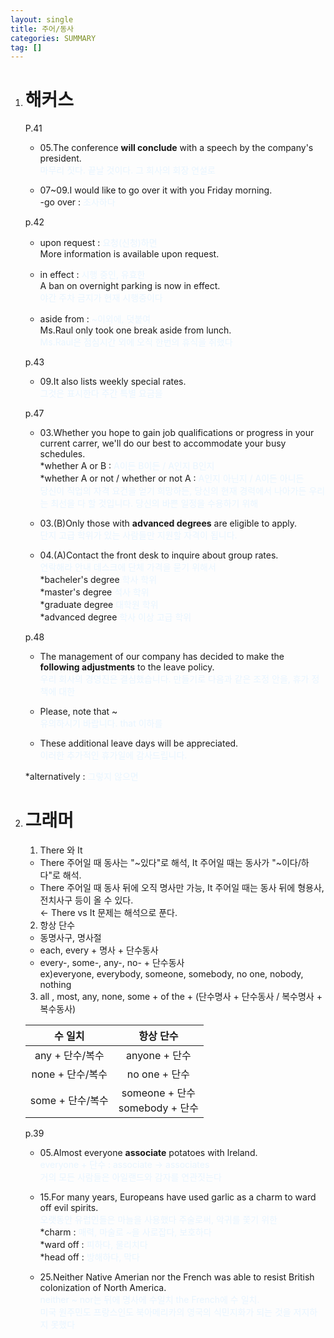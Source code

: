 ```yaml
---
layout: single
title: 주어/동사
categories: SUMMARY
tag: []
---
```


1. # 해커스

   P.41  
   - 05.The conference __will conclude__ with a speech by the company's president.   
   <span style="color:#E8F5FF">마무리 짓다. 끝날 것이다. 그 회사의 회장 연설로</span>

   - 07~09.I would like to go over it with you Friday morning.   
   -go over : <span style="color:#E8F5FF">조사하다</span>

   p.42   
   - upon request : <span style="color:#E8F5FF">요청(신청)하면</span>   
   More information is available upon request.   
   
   - in effect : <span style="color:#E8F5FF">시행 중인, 유효한</span>   
   A ban on overnight parking is now in effect.   
   <span style="color:#E8F5FF">야간 주차 금지가 현재 시행중이다</span>   
   
   - aside from : <span style="color:#E8F5FF">~이외에, 덧붙여</span>   
   Ms.Raul only took one break aside from lunch.   
   <span style="color:#E8F5FF">Ms.Raul은 점심시간 외에 오직 한번의 휴식을 취했다</span>   

   p.43   
   - 09.It also lists weekly special rates.   
   <span style="color:#E8F5FF">그것은 표시한다 주간 특별 요금을</span>

   p.47   
   - 03.Whether you hope to gain job qualifications or progress in your current carrer, we'll do our best to accommodate your busy schedules.   
   *whether A or B : <span style="color:#E8F5FF">A이든 B이든 / A인지 B인지</span>   
   *whether A or not / whether or not A : <span style="color:#E8F5FF">A인지 아닌지 / A이든 아니든</span>   
   <span style="color:#E8F5FF">당신이 직업의 자격 요건을 얻기 희망하든, 당신의 현재 경력에서 나아가든 우리는 최선을 다 할 것입니다. 당신의 바쁜 일정을 수용하기 위해 </span>   

   - 03.(B)Only those with __advanced degrees__ are eligible to apply.   
   <span style="color:#E8F5FF">단지 고급 학위가 있는 사람들만 지원할 자격이 됩니다.</span>   

   - 04.(A)Contact the front desk to inquire about group rates.   
   <span style="color:#E8F5FF"> 연락해라 안내 데스크에 단체 가격을 묻기 위해서</span>   
   *bacheler's degree <span style="color:#E8F5FF">학사 학위</span>   
   *master's degree <span style="color:#E8F5FF">석사 학위</span>   
   *graduate degree <span style="color:#E8F5FF">대학원 학위</span>   
   *advanced degree <span style="color:#E8F5FF">학사 이상 고급 학위</span>   

   p.48   
   - The management of our company has decided to make the __following adjustments__ to the leave policy.   
   <span style="color:#E8F5FF">우리 회사의 경영진은 결심했습니다. 만들기로 다음과 같은 조정 안을, 휴가 정책에 대한</span>   

   - Please, note that ~    
   <span style="color:#E8F5FF">유의하시기 바랍니다. that 이하를</span>   

   - These additional leave days will be appreciated.   
   <span style="color:#E8F5FF">이러한 추가적인 휴가일에 감사드립니다.</span>   

   *alternatively : <span style="color:#E8F5FF">그렇지 않으면</span>

1. # 그래머

   1. There 와 It   
   - There 주어일 때 동사는 "~있다"로 해석, It 주어일 때는 동사가 "~이다/하다"로 해석.   
   - There 주어일 때 동사 뒤에 오직 명사만 가능, It 주어일 때는 동사 뒤에 형용사, 전치사구 등이 올 수 있다.   
   ← There vs It 문제는 해석으로 푼다.   
   
   2. 항상 단수   
   - 동명사구, 명사절   
   - each, every + 명사 + 단수동사   
   - every-, some-, any-, no- + 단수동사   
   ex)everyone, everybody, someone, somebody, no one, nobody, nothing   

   3. all , most, any, none, some + of the + (단수명사 + 단수동사 / 복수명사 + 복수동사)   

   |     수 일치     |  항상 단수    |
   |:---------------:|:------------:|
   | any + 단수/복수 | anyone + 단수 |
   |none + 단수/복수 | no one + 단수 |
   |some + 단수/복수 | someone + 단수<br>somebody + 단수|

   p.39   
   - 05.Almost everyone __associate__ potatoes with lreland.   
   <span style="color:#E8F5FF">everyone + 단수 : associate → associates</span>   
   <span style="color:#E8F5FF">거의 모든 사람들은 아일랜드와 감자를 연관짓는다</span>

   - 15.For many years, Europeans have used garlic as a charm to ward off evil spirits.   
   <span style="color:#E8F5FF">오랫동안 유럽인들은 마늘을 사용했다 주술로써, 악귀를 쫓기 위한</span>   
   *charm : <span style="color:#E8F5FF">매력, 마술로 ~을 사로잡다, 보호하다</span>   
   *ward off : <span style="color:#E8F5FF">피하다, 물리치다</span>   
   *head off : <span style="color:#E8F5FF">방해하다, 막다</span>   

   - 25.Neither Native Amerian nor the French was able to resist British colonization of North America.   
   <span style="color:#E8F5FF">neither ~ nor는 뒤에 명사에 수일치 the French에 수 일치.</span>   
   <span style="color:#E8F5FF">미국 원주민도 프랑스인도 북아메리카의 영국의 식민지화가 되는 것을 저지하지 못했다</span>   


   


